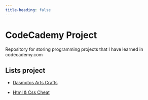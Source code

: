 ```yaml
---
title-heading: false
---
```


# CodeCademy Project

Repository for storing programming projects that I have learned in codecademy.com

## Lists project

- [Dasmotos Arts Crafts](./dasmotos-arts-crafts)

- [Html & Css Cheat](./dasmotos-arts-crafts)
